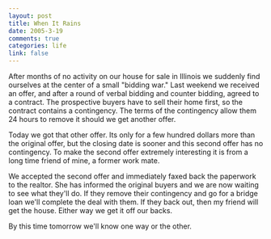 ```yaml
--- 
layout: post
title: When It Rains
date: 2005-3-19
comments: true
categories: life
link: false
---
```

After months of no activity on our house for sale in Illinois we suddenly find ourselves at the center of a small "bidding war." Last weekend we received an offer, and after a round of verbal bidding and counter bidding, agreed to a contract. The prospective buyers have to sell their home first, so the contract contains a contingency. The terms of the contingency allow them 24 hours to remove it should we get another offer.

Today we got that other offer. Its only for a few hundred dollars more than the original offer, but the closing date is sooner and this second offer has no contingency.  To make the second offer extremely interesting it is from a long time friend of mine, a former work mate.

We accepted the second offer and immediately faxed back the paperwork to the realtor. She has informed the original buyers and we are now waiting to see what they'll do. If they remove their contingency and go for a bridge loan we'll complete the deal with them. If they back out, then my friend will get the house. Either way we get it off our backs.

By this time tomorrow we'll know one way or the other.
